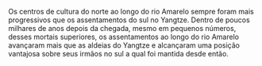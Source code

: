﻿Os centros de cultura do norte ao longo do rio Amarelo sempre foram mais progressivos que os assentamentos do sul no Yangtze. Dentro de poucos milhares de anos depois da chegada, mesmo em pequenos números, desses mortais superiores, os assentamentos ao longo do rio Amarelo avançaram mais que as aldeias do Yangtze e alcançaram uma posição vantajosa sobre seus irmãos no sul a qual foi mantida desde então.